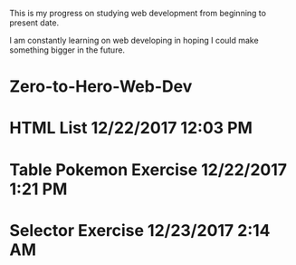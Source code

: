 This is my progress on studying web development from beginning to present date.

I am constantly learning on web developing in hoping I could make something bigger in the future.



# Zero-to-Hero-Web-Dev
# HTML List 12/22/2017 12:03 PM
# Table Pokemon Exercise 12/22/2017 1:21 PM
# Selector Exercise 12/23/2017 2:14 AM
